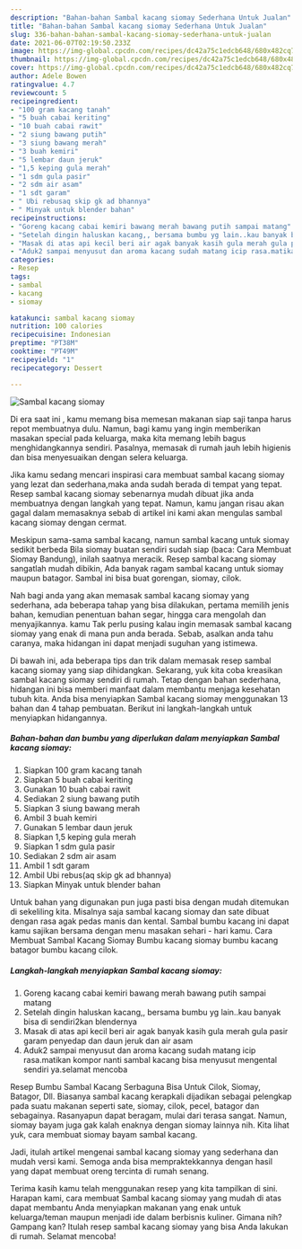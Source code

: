 ```yaml
---
description: "Bahan-bahan Sambal kacang siomay Sederhana Untuk Jualan"
title: "Bahan-bahan Sambal kacang siomay Sederhana Untuk Jualan"
slug: 336-bahan-bahan-sambal-kacang-siomay-sederhana-untuk-jualan
date: 2021-06-07T02:19:50.233Z
image: https://img-global.cpcdn.com/recipes/dc42a75c1edcb648/680x482cq70/sambal-kacang-siomay-foto-resep-utama.jpg
thumbnail: https://img-global.cpcdn.com/recipes/dc42a75c1edcb648/680x482cq70/sambal-kacang-siomay-foto-resep-utama.jpg
cover: https://img-global.cpcdn.com/recipes/dc42a75c1edcb648/680x482cq70/sambal-kacang-siomay-foto-resep-utama.jpg
author: Adele Bowen
ratingvalue: 4.7
reviewcount: 5
recipeingredient:
- "100 gram kacang tanah"
- "5 buah cabai keriting"
- "10 buah cabai rawit"
- "2 siung bawang putih"
- "3 siung bawang merah"
- "3 buah kemiri"
- "5 lembar daun jeruk"
- "1,5 keping gula merah"
- "1 sdm gula pasir"
- "2 sdm air asam"
- "1 sdt garam"
- " Ubi rebusaq skip gk ad bhannya"
- " Minyak untuk blender bahan"
recipeinstructions:
- "Goreng kacang cabai kemiri bawang merah bawang putih sampai matang"
- "Setelah dingin haluskan kacang,, bersama bumbu yg lain..kau banyak bisa di sendiri2kan blendernya"
- "Masak di atas api kecil beri air agak banyak kasih gula merah gula pasir garam penyedap dan daun jeruk dan air asam"
- "Aduk2 sampai menyusut dan aroma kacang sudah matang icip rasa.matikan kompor nanti sambal kacang bisa menyusut mengental sendiri ya.selamat mencoba"
categories:
- Resep
tags:
- sambal
- kacang
- siomay

katakunci: sambal kacang siomay 
nutrition: 100 calories
recipecuisine: Indonesian
preptime: "PT38M"
cooktime: "PT49M"
recipeyield: "1"
recipecategory: Dessert

---
```



![Sambal kacang siomay](https://img-global.cpcdn.com/recipes/dc42a75c1edcb648/680x482cq70/sambal-kacang-siomay-foto-resep-utama.jpg)

Di era  saat ini , kamu memang bisa memesan makanan siap saji tanpa harus repot membuatnya dulu. Namun, bagi kamu yang ingin memberikan masakan special pada keluarga, maka kita memang lebih bagus menghidangkannya sendiri. Pasalnya, memasak di rumah jauh lebih higienis dan bisa menyesuaikan dengan selera keluarga.

Jika kamu sedang mencari inspirasi cara membuat sambal kacang siomay yang lezat dan sederhana,maka anda sudah berada di tempat yang tepat. Resep sambal kacang siomay  sebenarnya mudah dibuat jika anda membuatnya dengan langkah yang tepat. Namun, kamu jangan risau akan gagal dalam memasaknya 
sebab di artikel ini kami akan mengulas sambal kacang siomay dengan cermat.  

Meskipun sama-sama sambal kacang, namun sambal kacang untuk siomay sedikit berbeda Bila siomay buatan sendiri sudah siap (baca: Cara Membuat Siomay Bandung), inilah saatnya meracik. Resep sambal kacang siomay sangatlah mudah dibikin, Ada banyak ragam sambal kacang untuk siomay maupun batagor. Sambal ini bisa buat gorengan, siomay, cilok.

Nah bagi anda yang akan memasak sambal kacang siomay yang sederhana, ada beberapa tahap yang bisa dilakukan, pertama memilih jenis bahan, kemudian penentuan bahan segar, hingga cara mengolah dan menyajikannya. kamu Tak perlu pusing kalau ingin memasak sambal kacang siomay yang enak di mana pun anda berada. Sebab, asalkan anda  tahu caranya, maka hidangan ini dapat menjadi suguhan yang istimewa.

Di bawah ini, ada beberapa tips dan trik dalam memasak resep sambal kacang siomay yang siap dihidangkan. Sekarang, yuk kita coba kreasikan sambal kacang siomay sendiri di rumah. Tetap dengan bahan sederhana, hidangan ini bisa memberi manfaat dalam membantu menjaga kesehatan tubuh kita. Anda bisa menyiapkan Sambal kacang siomay menggunakan 13 bahan dan 4 tahap pembuatan. Berikut ini langkah-langkah untuk menyiapkan hidangannya.

<!--inarticleads1-->

##### Bahan-bahan dan bumbu yang diperlukan dalam menyiapkan Sambal kacang siomay:

1. Siapkan 100 gram kacang tanah
1. Siapkan 5 buah cabai keriting
1. Gunakan 10 buah cabai rawit
1. Sediakan 2 siung bawang putih
1. Siapkan 3 siung bawang merah
1. Ambil 3 buah kemiri
1. Gunakan 5 lembar daun jeruk
1. Siapkan 1,5 keping gula merah
1. Siapkan 1 sdm gula pasir
1. Sediakan 2 sdm air asam
1. Ambil 1 sdt garam
1. Ambil  Ubi rebus(aq skip gk ad bhannya)
1. Siapkan  Minyak untuk blender bahan


Untuk bahan yang digunakan pun juga pasti bisa dengan mudah ditemukan di sekeliling kita. Misalnya saja sambal kacang siomay dan sate dibuat dengan rasa agak pedas manis dan kental. Sambal bumbu kacang ini dapat kamu sajikan bersama dengan menu masakan sehari - hari kamu. Cara Membuat Sambal Kacang Siomay Bumbu kacang siomay bumbu kacang batagor bumbu kacang cilok. 

<!--inarticleads2-->

##### Langkah-langkah menyiapkan Sambal kacang siomay:

1. Goreng kacang cabai kemiri bawang merah bawang putih sampai matang
1. Setelah dingin haluskan kacang,, bersama bumbu yg lain..kau banyak bisa di sendiri2kan blendernya
1. Masak di atas api kecil beri air agak banyak kasih gula merah gula pasir garam penyedap dan daun jeruk dan air asam
1. Aduk2 sampai menyusut dan aroma kacang sudah matang icip rasa.matikan kompor nanti sambal kacang bisa menyusut mengental sendiri ya.selamat mencoba


Resep Bumbu Sambal Kacang Serbaguna Bisa Untuk Cilok, Siomay, Batagor, Dll. Biasanya sambal kacang kerapkali dijadikan sebagai pelengkap pada suatu makanan seperti sate, siomay, cilok, pecel, batagor dan sebagainya. Rasanyapun dapat beragam, mulai dari terasa sangat. Namun, siomay bayam juga gak kalah enaknya dengan siomay lainnya nih. Kita lihat yuk, cara membuat siomay bayam sambal kacang. 

Jadi, itulah artikel mengenai  sambal kacang siomay  yang sederhana dan mudah versi kami. Semoga anda bisa mempraktekkannya dengan hasil yang dapat membuat oreng tercinta di rumah senang. 

Terima kasih kamu telah menggunakan resep yang kita tampilkan di sini. Harapan kami, cara membuat  Sambal kacang siomay yang mudah di atas dapat membantu Anda menyiapkan makanan yang enak untuk keluarga/teman maupun menjadi ide dalam berbisnis kuliner. Gimana nih? Gampang kan? Itulah resep sambal kacang siomay yang bisa Anda lakukan di rumah. Selamat mencoba!

